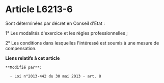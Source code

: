 # Article L6213-6

Sont déterminées par décret en Conseil d'Etat : 

1° Les modalités d'exercice et les règles professionnelles ; 

2° Les conditions dans lesquelles l'intéressé est soumis à une mesure de compensation.

**Liens relatifs à cet article**

	**Modifié par**:

	  - Loi n°2013-442 du 30 mai 2013 - art. 8
